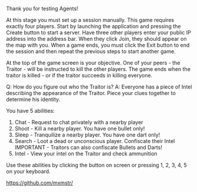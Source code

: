 Thank you for testing Agents!

At this stage you must set up a session manually. This game requires exactly four players.
Start by launching the application and pressing the Create button to start a server.
Have three other players enter your public IP address into the address bar.
When they click Join, they should appear on the map with you.
When a game ends, you must click the Exit button to end the session and then repeat the previous steps to start another game.

At the top of the game screen is your objective. 
One of your peers - the Traitor - will be instructed to kill the other players.
The game ends when the traitor is killed - or if the traitor succeeds in killing everyone.

Q: How do you figure out who the Traitor is?
A: Everyone has a piece of Intel describing the appearance of the Traitor.
Piece your clues together to determine his identity.

You have 5 abilities:

1. Chat - Request to chat privately with a nearby player
2. Shoot - Kill a nearby player. You have one bullet only!
3. Sleep - Tranquilize a nearby player. You have one dart only!
4. Search - Loot a dead or unconscious player. Confiscate their Intel
	IMPORTANT - Traitors can also confiscate Bullets and Darts!
5. Intel - View your intel on the Traitor and check ammunition

Use these abilities by clicking the button on screen or pressing 1, 2, 3, 4, 5 on your keyboard.

https://github.com/mxmstr/

